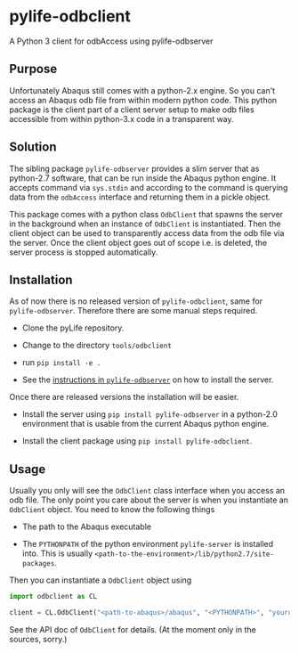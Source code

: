 # pylife-odbclient

A Python 3 client for odbAccess using pylife-odbserver


## Purpose

Unfortunately Abaqus still comes with a python-2.x engine. So you can't access
an Abaqus odb file from within modern python code. This python package is the
client part of a client server setup to make odb files accessible from within
python-3.x code in a transparent way.


## Solution

The sibling package `pylife-odbserver` provides a slim server that as
python-2.7 software, that can be run inside the Abaqus python engine. It
accepts command via `sys.stdin` and according to the command is querying data
from the `odbAccess` interface and returning them in a pickle object.

This package comes with a python class `OdbClient` that spawns the server in
the background when an instance of `OdbClient` is instantiated. Then the client
object can be used to transparently access data from the odb file via the
server. Once the client object goes out of scope i.e. is deleted, the server
process is stopped automatically.


## Installation

As of now there is no released version of `pylife-odbclient`, same for
`pylife-odbserver`. Therefore there are some manual steps required.

* Clone the pyLife repository.

* Change to the directory `tools/odbclient`

* run `pip install -e .`

* See the [instructions in `pylife-odbserver`](../odbserver/README.md) on how
  to install the server.


Once there are released versions the installation will be easier.

* Install the server using `pip install pylife-odbserver` in a python-2.0
  environment that is usable from the current Abaqus python engine.

* Install the client package using `pip install pylife-odbclient`.


## Usage

Usually you only will see the `OdbClient` class interface when you access an
odb file. The only point you care about the server is when you instantiate an
`OdbClient` object. You need to know the following things

* The path to the Abaqus executable

* The `PYTHONPATH` of the python environment `pylife-server` is installed
  into. This is usually
  `<path-to-the-environment>/lib/python2.7/site-packages`.

Then you can instantiate a `OdbClient` object using

```python
import odbclient as CL

client = CL.OdbClient("<path-to-abaqus>/abaqus", "<PYTHONPATH>", "yourodb.odb")
```

See the API doc of `OdbClient` for details. (At the moment only in the sources,
sorry.)
